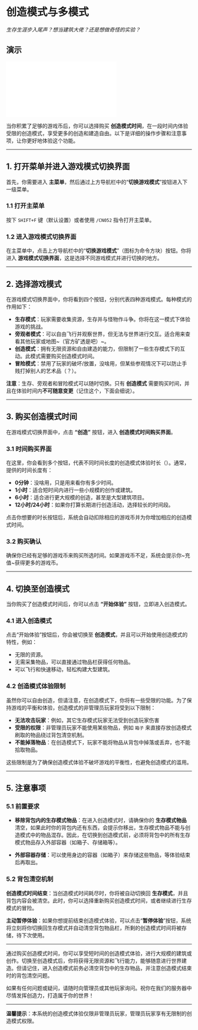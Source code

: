 # 创造模式与多模式

*生存生涯步入尾声？想当建筑大佬？还是想做奇怪的实验？*

## 演示

<iframe src="//player.bilibili.com/player.html?isOutside=true&aid=1706340799&bvid=BV1iT42167Dd&cid=1621434135&p=1" scrolling="no" border="0" frameborder="no" framespacing="0" allowfullscreen="true"></iframe>

当你积累了足够的游戏币后，你可以选择购买 **创造模式时间**，在一段时间内体验受限的创造模式，享受更多的创造和建造自由。以下是详细的操作步骤和注意事项，让你更好地体验这个功能。

---

## 1. 打开菜单并进入游戏模式切换界面

首先，你需要进入 **主菜单**，然后通过上方导航栏中的“**切换游戏模式**”按钮进入下一级菜单。

### 1.1 打开主菜单

按下 `SHIFT+F` 键（默认设置）或者使用 `/CN052` 指令打开主菜单。

### 1.2 进入游戏模式切换界面

在主菜单中，点击上方导航栏中的“**切换游戏模式**”（图标为命令方块）按钮。你将进入 **游戏模式切换界面**，这是选择不同游戏模式并进行切换的地方。

---

## 2. 选择游戏模式

在游戏模式切换界面中，你将看到四个按钮，分别代表四种游戏模式。每种模式的作用如下：

- **生存模式**：玩家需要收集资源，生存并与怪物作斗争。你将在这一模式下体验游戏的挑战。
- **旁观者模式**：可以自由飞行并观察世界，但无法与世界进行交互。适合用来查看其他玩家或地图~（官方矿透是吧）~。
- **创造模式**：拥有无限资源和自由建造的能力，但限制了一些生存模式下的互动。此模式需要购买创造模式时间。
- **冒险模式**：禁用了玩家的破坏/放置，没啥用，但某些参观情况下可以防止手贱打掉别人的艺术品（？）。

**注意**：生存、旁观者和冒险模式可以随时切换。只有 **创造模式** 需要购买时间，并且在体验时间内**不可随意变更**（记住这个，下面会细说）。

---

## 3. 购买创造模式时间

在游戏模式切换界面中，点击 **“创造”** 按钮，进入 **创造模式时间购买界面**。

### 3.1 时间购买界面

在这里，你会看到多个按钮，代表不同时间长度的创造模式体验时长（）。通常，提供的时间长度有：

- **0分钟**：没啥用，只是用来看你有多少时间。
- **1小时**：适合短时间内进行一些小规模的创作或建筑。
- **6小时**：适合进行更大规模的创造，甚至是大型建筑项目。
- **12小时/24小时**：如果你打算长期进行创造活动，选择较长的时间段。

点击你想要的时长按钮后，系统会自动扣除相应的游戏币并为你增加相应的创造模式时间。

### 3.2 购买确认

确保你已经有足够的游戏币来购买所选时间。如果游戏币不足，系统会提示你~充值~获得更多的游戏币。

---

## 4. 切换至创造模式

当你购买了创造模式时间后，你可以点击 **“开始体验”** 按钮，立即进入创造模式。

### 4.1 进入创造模式

点击“开始体验”按钮后，你会被切换至 **创造模式**，并且可以开始使用创造模式的特性，例如：

- 无限的资源。
- 无需采集物品，可以直接通过物品栏获得任何物品。
- 可以飞行和快速移动，轻松构建大型建筑。

### 4.2 创造模式体验限制

虽然你可以自由创造，但请注意，在创造模式下，你将有一些受限的功能。为了保持游戏的平衡和体验，创造模式的非管理员玩家将受到以下限制：

- **无法攻击玩家**：例如，其它生存模式玩家无法受到创造玩家伤害
- **受限的权限**：非管理员玩家不能使用某些物品，例如 `箱子` 来直接存放创造模式刷取的物品绕过背包清空机制。
- **不能掉落物品**：在创造模式下，玩家不能将物品从背包中掉落或丢弃，也不能拾取物品。

这些限制是为了确保创造模式体验不破坏游戏的平衡性，也避免创造模式的滥用。

---

## 5. 注意事项

### 5.1 前置要求

- **移除背包内的生存模式物品**：在进入创造模式时，请确保你的 **生存模式物品** 清空，如果此时你的背包内还有东西，会提示你移出，生存模式物品不能与创造模式中的物品混存。因此，在切换到创造模式前，必须将背包中的所有生存模式物品存入外部容器（如箱子、存储箱等）。

- **外部容器存储**：可以使用身边的容器（如箱子）来存储这些物品，等体验结束后再取出。

### 5.2 背包清空机制

**创造模式时间结束**：当创造模式时间耗尽时，你将被自动切换回 **生存模式**，并且背包内容会被清空。此时，你可以选择重新购买创造模式时间，或者继续进行生存模式的冒险。

**主动暂停体验**：如果你想提前结束创造模式体验，可以点击“**暂停体验**”按钮，系统将立刻将你切换回生存模式并自动清空背包物品栏，所剩的创造模式时间将被存储，待下次使用。

---



通过购买创造模式时间，你可以享受短时间的创造模式体验，进行大规模的建筑或创作。切换至创造模式后，你将获得无限资源和飞行能力，能够随意进行世界建造。但请记住，进入创造模式前务必清空背包中的生存物品，并注意创造模式结束时的背包清空问题。

如果有任何问题或疑问，请随时向管理员或其他玩家询问。祝你在我们的服务器中尽情发挥创造力，打造属于你的世界！

--- 

**温馨提示**：本系统的创造模式体验仅限非管理员玩家，管理员玩家享有无限制的创造模式权限。